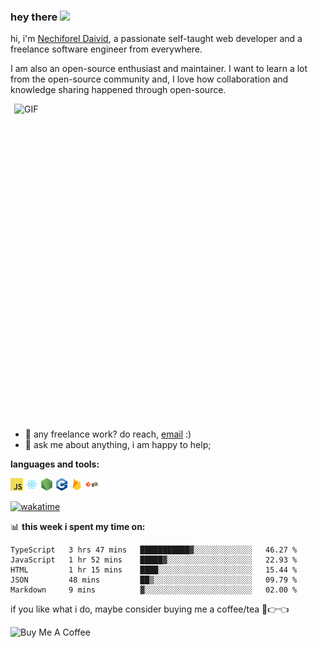 ### hey there <img src="https://media.giphy.com/media/hvRJCLFzcasrR4ia7z/giphy.gif" width="25px">



hi, i'm [Nechiforel Daivid](https://github.com/NsdHSO/NsdHSO/blob/main/README.md), a passionate self-taught web developer and a freelance software engineer from everywhere.

I am also an open-source enthusiast and maintainer. I want to learn a lot from the open-source community and, I love how collaboration and knowledge sharing happened through open-source.


  <img align="right" alt="GIF" src="https://github.com/NsdHSO/profile/blob/main/project-app.gif" width="498" height="520" />

- 💼  any freelance work? do reach, [email](nechiforelsamuel@yahoo.com) :)
- 💬  ask me about anything, i am happy to help;

**languages and tools:**

<code><img height="20" src="https://raw.githubusercontent.com/github/explore/80688e429a7d4ef2fca1e82350fe8e3517d3494d/topics/javascript/javascript.png"></code>
<code><img height="20" src="https://raw.githubusercontent.com/github/explore/80688e429a7d4ef2fca1e82350fe8e3517d3494d/topics/react/react.png"></code>
<code><img height="20" src="https://raw.githubusercontent.com/github/explore/80688e429a7d4ef2fca1e82350fe8e3517d3494d/topics/nodejs/nodejs.png"></code>
<code><img height="20" src="https://raw.githubusercontent.com/github/explore/80688e429a7d4ef2fca1e82350fe8e3517d3494d/topics/cpp/cpp.png"></code>
<code><img height="20" src="https://raw.githubusercontent.com/github/explore/80688e429a7d4ef2fca1e82350fe8e3517d3494d/topics/firebase/firebase.png"></code>
<code><img height="20" src="https://raw.githubusercontent.com/github/explore/80688e429a7d4ef2fca1e82350fe8e3517d3494d/topics/git/git.png"></code>

[![wakatime](https://wakatime.com/badge/github/NsdHSO/vorkurt.svg)](https://wakatime.com/badge/github/NsdHSO/vorkurt)

📊 **this week i spent my time on:**
<!--START_SECTION:waka-->
```text
TypeScript   3 hrs 47 mins   ███████████▓░░░░░░░░░░░░░   46.27 % 
JavaScript   1 hr 52 mins    █████▓░░░░░░░░░░░░░░░░░░░   22.93 % 
HTML         1 hr 15 mins    ████░░░░░░░░░░░░░░░░░░░░░   15.44 % 
JSON         48 mins         ██▒░░░░░░░░░░░░░░░░░░░░░░   09.79 % 
Markdown     9 mins          ▓░░░░░░░░░░░░░░░░░░░░░░░░   02.00 % 
```
<!--END_SECTION:waka-->

if you like what i do, maybe consider buying me a coffee/tea 🥺👉👈

<a target="_blank"><img src="https://cdn.buymeacoffee.com/buttons/v2/default-red.png" alt="Buy Me A Coffee" width="150" ></a>



